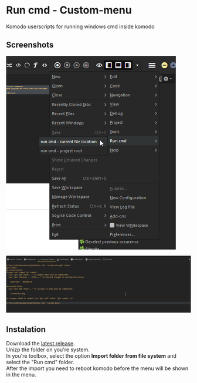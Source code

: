 # Run cmd - Custom-menu
Komodo userscripts for running windows cmd inside komodo

## Screenshots
![Screenshot](screenshot.png)

![screenshot 2](screenshot-2.png)

## Instalation
Download the [latest release](https://github.com/babobski/Run-cmd-Custom-menu/releases/latest).   
Unizp the folder on you're system.  
In you're toolbox, select the option **Import folder from file system** and select the "Run cmd" folder.  
After the import you need to reboot komodo before the menu will be shown in the menu.
